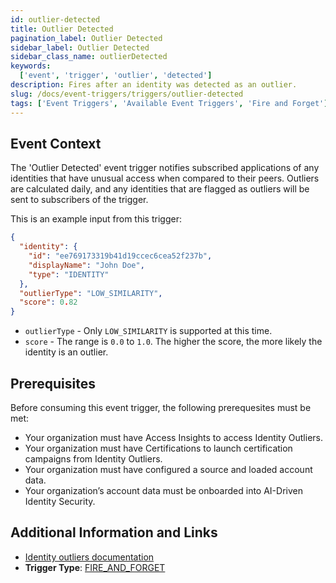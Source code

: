 ```yaml
---
id: outlier-detected
title: Outlier Detected
pagination_label: Outlier Detected
sidebar_label: Outlier Detected
sidebar_class_name: outlierDetected
keywords:
  ['event', 'trigger', 'outlier', 'detected']
description: Fires after an identity was detected as an outlier.
slug: /docs/event-triggers/triggers/outlier-detected
tags: ['Event Triggers', 'Available Event Triggers', 'Fire and Forget']
---
```


## Event Context

The 'Outlier Detected' event trigger notifies subscribed applications of any identities that have unusual access when compared to their peers.  Outliers are calculated daily, and any identities that are flagged as outliers will be sent to subscribers of the trigger.

This is an example input from this trigger:

```json
{
  "identity": {
    "id": "ee769173319b41d19ccec6cea52f237b",
    "displayName": "John Doe",
    "type": "IDENTITY"
  },
  "outlierType": "LOW_SIMILARITY",
  "score": 0.82
}
```

- `outlierType` - Only `LOW_SIMILARITY` is supported at this time.
- `score` - The range is `0.0` to `1.0`.  The higher the score, the more likely the identity is an outlier.

## Prerequisites

Before consuming this event trigger, the following prerequesites must be met:

- Your organization must have Access Insights to access Identity Outliers.
- Your organization must have Certifications to launch certification campaigns from Identity Outliers.
- Your organization must have configured a source and loaded account data.
- Your organization’s account data must be onboarded into AI-Driven Identity Security.


## Additional Information and Links

- [Identity outliers documentation](https://documentation.sailpoint.com/saas/help/ai/access_insights/outliers.html)
- **Trigger Type**: [FIRE_AND_FORGET](../trigger-types.md#fire-and-forget)
